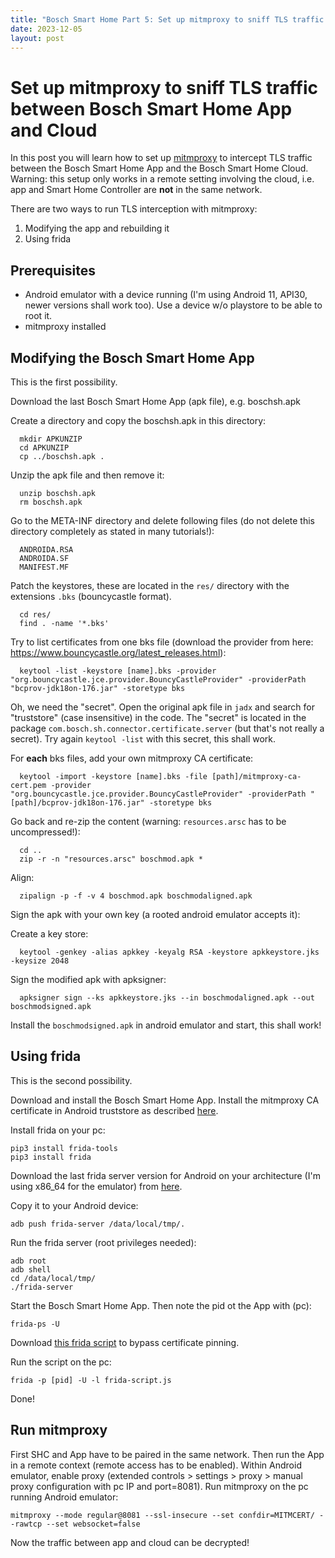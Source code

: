 ```yaml
---
title: "Bosch Smart Home Part 5: Set up mitmproxy to sniff TLS traffic between Bosch Smart Home App and Cloud"
date: 2023-12-05
layout: post
---
```


<link rel="stylesheet" href="/assets/style.css">

# Set up mitmproxy to sniff TLS traffic between Bosch Smart Home App and Cloud

In this post you will learn how to set up [mitmproxy](https://mitmproxy.org/) to intercept TLS traffic between the Bosch Smart Home App and the Bosch Smart Home Cloud. Warning: this setup only works in a remote setting involving the cloud, i.e. app and Smart Home Controller are **not** in the same network.

There are two ways to run TLS interception with mitmproxy:
1. Modifying the app and rebuilding it
2. Using frida

## Prerequisites

 * Android emulator with a device running (I'm using Android 11, API30, newer versions shall work too). Use a device w/o playstore to be able to root it.
 * mitmproxy installed
 
## Modifying the Bosch Smart Home App

This is the first possibility.

Download the last Bosch Smart Home App (apk file), e.g. boschsh.apk
  
Create a directory and copy the boschsh.apk in this directory: 
```
  mkdir APKUNZIP
  cd APKUNZIP
  cp ../boschsh.apk .
```
  
Unzip the apk file and then remove it:
```
  unzip boschsh.apk
  rm boschsh.apk
```

Go to the META-INF directory and delete following files (do not delete this directory completely as stated in many tutorials!):
```
  ANDROIDA.RSA  
  ANDROIDA.SF  
  MANIFEST.MF
```

Patch the keystores, these are located in the `res/` directory with the extensions `.bks` (bouncycastle format).
```
  cd res/
  find . -name '*.bks'
```

Try to list certificates from one bks file (download the provider from here: https://www.bouncycastle.org/latest_releases.html):
```
  keytool -list -keystore [name].bks -provider "org.bouncycastle.jce.provider.BouncyCastleProvider" -providerPath "bcprov-jdk18on-176.jar" -storetype bks
```

Oh, we need the "secret". Open the original apk file in `jadx` and search for "truststore" (case insensitive) in the code. The "secret" is located in the package `com.bosch.sh.connector.certificate.server` (but that's not really a secret). Try again `keytool -list` with this secret, this shall work.

For **each** bks files, add your own mitmproxy CA certificate:
```
  keytool -import -keystore [name].bks -file [path]/mitmproxy-ca-cert.pem -provider "org.bouncycastle.jce.provider.BouncyCastleProvider" -providerPath "[path]/bcprov-jdk18on-176.jar" -storetype bks
```

Go back and re-zip the content (warning: `resources.arsc` has to be uncompressed!):
```
  cd ..
  zip -r -n "resources.arsc" boschmod.apk *
```

Align:
```
  zipalign -p -f -v 4 boschmod.apk boschmodaligned.apk
```

Sign the apk with your own key (a rooted android emulator accepts it):

Create a key store:
```
  keytool -genkey -alias apkkey -keyalg RSA -keystore apkkeystore.jks -keysize 2048
```

Sign the modified apk with apksigner:
```
  apksigner sign --ks apkkeystore.jks --in boschmodaligned.apk --out boschmodsigned.apk
```

Install the `boschmodsigned.apk` in android emulator and start, this shall work!

## Using frida

This is the second possibility.

Download and install the Bosch Smart Home App. Install the mitmproxy CA certificate in Android truststore as described [here](https://docs.mitmproxy.org/stable/howto-install-system-trusted-ca-android/).

Install frida on your pc:

```
pip3 install frida-tools
pip3 install frida
```

Download the last frida server version for Android on your architecture (I'm using x86_64 for the emulator) from [here](https://github.com/frida/frida/releases). 

Copy it to your Android device:
```
adb push frida-server /data/local/tmp/.
```

Run the frida server (root privileges needed):
```
adb root
adb shell
cd /data/local/tmp/
./frida-server
```

Start the Bosch Smart Home App. Then note the pid ot the App with (pc):
```
frida-ps -U
```

Download [this frida script](https://github.com/httptoolkit/frida-android-unpinning/blob/main/frida-script.js) to bypass certificate pinning.

Run the script on the pc:
```
frida -p [pid] -U -l frida-script.js
```

Done!

## Run mitmproxy

First SHC and App have to be paired in the same network. Then run the App in a remote context (remote access has to be enabled). 
Within Android emulator, enable proxy (extended controls > settings > proxy > manual proxy configuration with pc IP and port=8081). 
Run mitmproxy on the pc running Android emulator:

```
mitmproxy --mode regular@8081 --ssl-insecure --set confdir=MITMCERT/ --rawtcp --set websocket=false
```

Now the traffic between app and cloud can be decrypted!
